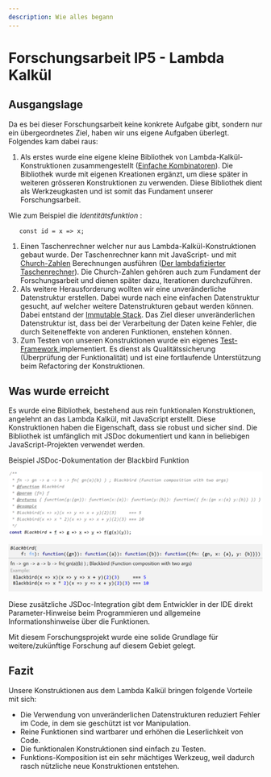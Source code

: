 ```yaml
---
description: Wie alles begann
---
```


# Forschungsarbeit IP5 - Lambda Kalkül

## Ausgangslage

Da es bei dieser Forschungsarbeit keine konkrete Aufgabe gibt, sondern nur ein übergeordnetes Ziel, haben wir uns eigene Aufgaben überlegt. Folgendes kam dabei raus:

1. Als erstes wurde eine eigene kleine Bibliothek von Lambda-Kalkül-Konstruktionen zusammengestellt \([Einfache Kombinatoren](einfache-kombinatoren.md)\). Die Bibliothek wurde mit eigenen Kreationen ergänzt, um diese später in weiteren grösseren Konstruktionen zu verwenden. Diese Bibliothek dient als Werkzeugkasten und ist somit das Fundament unserer Forschungsarbeit.  

Wie zum Beispiel die _Identitätsfunktion_ :

```text
   const id = x => x;
```

1. Einen Taschenrechner welcher nur aus Lambda-Kalkül-Konstruktionen gebaut wurde. Der Taschenrechner kann mit JavaScript- und mit [Church-Zahlen](church-encodings-zahlen-und-boolesche-werte.md#church-zahlen) Berechnungen ausführen       \([Der lambdafizierter Taschenrechner](der-lambdafizierter-taschenrechner.md)\). Die Church-Zahlen gehören auch zum Fundament der Forschungsarbeit und dienen später dazu, Iterationen durchzuführen. 
2. Als weitere Herausforderung wollten wir eine unveränderliche Datenstruktur erstellen. Dabei wurde nach eine einfachen Datenstruktur  gesucht, auf welcher  weitere Datenstrukturen gebaut werden können. Dabei entstand der [Immutable Stack](immutable-stack.md). Das Ziel dieser unveränderlichen Datenstruktur ist, dass bei der Verarbeitung der Daten keine Fehler, die durch Seiteneffekte von anderen Funktionen, enstehen können. 
3. Zum Testen von unseren Konstruktionen wurde ein eigenes [Test-Framework ](test-framework.md)implementiert. Es dienst als  Qualitätssicherung \(Überprüfung der Funktionalität\) und ist eine fortlaufende Unterstützung beim Refactoring der Konstruktionen.

## Was wurde erreicht

Es wurde eine Bibliothek, bestehend aus rein funktionalen Konstruktionen, angelehnt an das Lambda Kalkül, mit JavaScript erstellt. Diese Konstruktionen haben die Eigenschaft, dass sie robust und sicher sind. Die Bibliothek ist umfänglich mit JSDoc dokumentiert und kann in beliebigen JavaScript-Projekten verwendet werden.

Beispiel JSDoc-Dokumentation der Blackbird Funktion

![JSDoc f&#xFC;r Blackbird](../.gitbook/assets/blackbird.PNG)

![IDE-Dokumentation](../.gitbook/assets/blackbirddokuhelp.PNG)

Diese zusätzliche JSDoc-Integration gibt dem Entwickler in der IDE direkt Parameter-Hinweise beim Programmieren und allgemeine Informationshinweise über die Funktionen.

Mit diesem Forschungsprojekt wurde eine solide Grundlage für weitere/zukünftige Forschung auf diesem Gebiet gelegt.

## Fazit

Unsere Konstruktionen aus dem Lambda Kalkül bringen folgende Vorteile mit sich:

* Die Verwendung von unveränderlichen Datenstrukturen reduziert Fehler im Code, in dem sie geschützt ist vor Manipulation.
* Reine Funktionen sind wartbarer und erhöhen die Leserlichkeit von Code.
* Die funktionalen Konstruktionen sind einfach zu Testen.
* Funktions-Komposition ist ein sehr mächtiges Werkzeug, weil dadurch rasch nützliche neue Konstruktionen entstehen.

